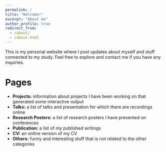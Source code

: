 ```yaml
---
permalink: /
title: "Welcome!"
excerpt: "About me"
author_profile: true
redirect_from: 
  - /about/
  - /about.html
---
```


This is my personal website where I post updates about myself and stuff connected to my study. Feel free to explore and contact me if you have any inquiries.

Pages
=======

- **Projects:** information about projects I have been working on that generated some interactive output
- **Talks:** a list of talks and presentation for which there are recordings online
- **Research Posters:** a list of research posters I have presented on conferences
- **Publication:** a list of my published writings
- **CV:** an online version of my CV
- **Others:** funny and interesting stuff that is not related to the other categories

